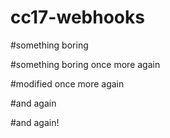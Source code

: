 # cc17-webhooks

#something boring

#something boring once more again

#modified once more again

#and again

#and again!
